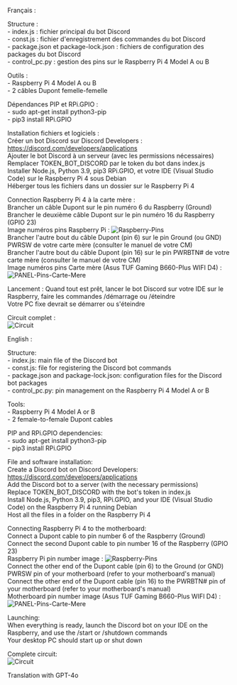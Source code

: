 Français :

Structure :  
          - index.js : fichier principal du bot Discord  
          - const.js : fichier d'enregistrement des commandes du bot Discord  
          - package.json et package-lock.json : fichiers de configuration des packages du bot Discord  
          - control_pc.py : gestion des pins sur le Raspberry Pi 4 Model A ou B  

Outils :  
          - Raspberry Pi 4 Model A ou B  
          - 2 câbles Dupont femelle-femelle  

Dépendances PIP et RPi.GPIO :  
          - sudo apt-get install python3-pip  
          - pip3 install RPi.GPIO  

Installation fichiers et logiciels :  
  Créer un bot Discord sur Discord Developers : https://discord.com/developers/applications  
  Ajouter le bot Discord à un serveur (avec les permissions nécessaires)  
  Remplacer TOKEN_BOT_DISCORD par le token du bot dans index.js  
  Installer Node.js, Python 3.9, pip3 RPi.GPIO, et votre IDE (Visual Studio Code) sur le Raspberry Pi 4 sous Debian  
  Héberger tous les fichiers dans un dossier sur le Raspberry Pi 4  

Connection Raspberry Pi 4 à la carte mère :  
  Brancher un câble Dupont sur le pin numéro 6 du Raspberry (Ground)  
  Brancher le deuxième câble Dupont sur le pin numéro 16 du Raspberry (GPIO 23)  
  Image numéros pins Raspberry Pi : ![Raspberry-Pins](https://github.com/user-attachments/assets/070f5e65-37ed-40ea-a9ef-00bbb567f13a)  
  Brancher l'autre bout du câble Dupont (pin 6) sur le pin Ground (ou GND) PWRSW de votre carte mère (consulter le manuel de votre CM)  
  Brancher l'autre bout du câble Dupont (pin 16) sur le pin PWRBTN# de votre carte mère (consulter le manuel de votre CM)  
  Image numéros pins Carte mère (Asus TUF Gaming B660-Plus WIFI D4) : ![PANEL-Pins-Carte-Mere](https://github.com/user-attachments/assets/19e3ebd9-345d-44af-9399-0fc20a72c5e5)

Lancement :
  Quand tout est prêt, lancer le bot Discord sur votre IDE sur le Raspberry, faire les commandes /démarrage ou /éteindre  
  Votre PC fixe devrait se démarrer ou s'éteindre  


Circuit complet :  
![Circuit](https://github.com/user-attachments/assets/c6a6cfc7-e17d-4e0f-8b57-05b42092fed5)


English :  

Structure:  
          - index.js: main file of the Discord bot  
          - const.js: file for registering the Discord bot commands  
          - package.json and package-lock.json: configuration files for the Discord bot packages  
          - control_pc.py: pin management on the Raspberry Pi 4 Model A or B  

Tools:  
          - Raspberry Pi 4 Model A or B  
          - 2 female-to-female Dupont cables  

PIP and RPi.GPIO dependencies:  
          - sudo apt-get install python3-pip  
          - pip3 install RPi.GPIO  

File and software installation:  
  Create a Discord bot on Discord Developers: https://discord.com/developers/applications  
  Add the Discord bot to a server (with the necessary permissions)  
  Replace TOKEN_BOT_DISCORD with the bot's token in index.js  
  Install Node.js, Python 3.9, pip3, RPi.GPIO, and your IDE (Visual Studio Code) on the Raspberry Pi 4 running Debian  
  Host all the files in a folder on the Raspberry Pi 4  

Connecting Raspberry Pi 4 to the motherboard:  
  Connect a Dupont cable to pin number 6 of the Raspberry (Ground)  
  Connect the second Dupont cable to pin number 16 of the Raspberry (GPIO 23)  
  Raspberry Pi pin number image : ![Raspberry-Pins](https://github.com/user-attachments/assets/070f5e65-37ed-40ea-a9ef-00bbb567f13a)  
  Connect the other end of the Dupont cable (pin 6) to the Ground (or GND) PWRSW pin of your motherboard (refer to your motherboard's manual)  
  Connect the other end of the Dupont cable (pin 16) to the PWRBTN# pin of your motherboard (refer to your motherboard's manual)  
  Motherboard pin number image (Asus TUF Gaming B660-Plus WIFI D4) : ![PANEL-Pins-Carte-Mere](https://github.com/user-attachments/assets/19e3ebd9-345d-44af-9399-0fc20a72c5e5)  

Launching:  
  When everything is ready, launch the Discord bot on your IDE on the Raspberry, and use the /start or /shutdown commands  
  Your desktop PC should start up or shut down  

Complete circuit:  
![Circuit](https://github.com/user-attachments/assets/7ea0a697-559f-4156-b568-23b605dc0c46)


Translation with GPT-4o
